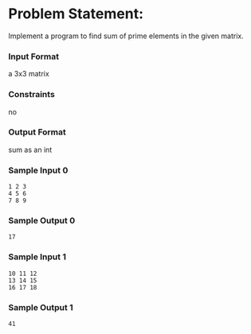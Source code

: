 # Problem Statement:

Implement a program to find sum of prime elements in the given matrix.

### Input Format

a 3x3 matrix

### Constraints

no

### Output Format

sum as an int

### Sample Input 0
```
1 2 3
4 5 6
7 8 9
```
### Sample Output 0
```
17
```
### Sample Input 1
```
10 11 12
13 14 15
16 17 18
```
### Sample Output 1
```
41
```
